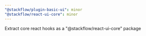 ```yaml
---
"@stackflow/plugin-basic-ui": minor
"@stackflow/react-ui-core": minor
---
```


Extract core react hooks as a "@stackflow/react-ui-core" package
